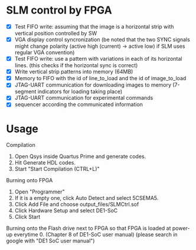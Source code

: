 # SLM control by FPGA

- [x] Test FIFO write: assuming that the image is a horizontal strip with vertical position controlled by SW
- [x] VGA display control syncronization 
	  (be noted that the two SYNC signals might change polarity (active high (current) -> active low)
	   if SLM uses regular VGA convention)
- [x] Test FIFO write: use a pattern with variations in each of its horizontal lines. (this checks if the horizontal sync is correct)
- [x] Write vertical strip patterns into memory (64MB)
- [x] Memory to FIFO with the id of line_to_load and the id of image_to_load
- [x] JTAG-UART communication for downloading images to memory (7-segment indicators for loading taking place)
- [x] JTAG-UART communication for experimental commands
- [x] sequencer according the communicated information

# Usage
Compilation

1. Open Qsys inside Quartus Prime and generate codes.
1. Hit Generate HDL codes.
1. Start "Start Compilation (CTRL+L)"

Burning onto FPGA
1. Open "Programmer"
1. If it is a empty one, click Auto Detect and select 5CSEMA5.
1. Click Add File and choose output_files/SLMCtrl.sof
1. Click Hardware Setup and select DE1-SoC
1. Click Start

Burning onto the Flash drive next to FPGA so that FPGA is loaded at power-up everytime
0. (Chapter 8 of DE1-SoC user manual) (please search in google with "DE1 SoC user manual")

